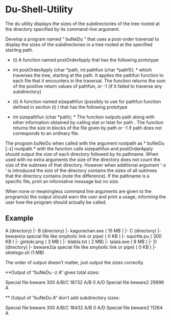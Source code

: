 # Du-Shell-Utility
The du utility displays the sizes of the subdirectories of the tree rooted at the directory specified by its command-line argument. 

Develop a program named “ buNeDu ” that uses a post-order traversal to display the sizes of the subdirectories in a tree rooted at the specified starting path.

- (i) A function named postOrderApply that has the following prototype
* int postOrderApply (char *path, int pathfun (char *path1)); *
which traverses the tree, starting at the path. It applies the pathfun function to each file that it encounters in the traversal. 
The function returns the sum of the positive return values of pathfun, or -1 (if it failed to traverse any subdirectory)
- (ii) A function named sizepathfun (possibly to use for pathfun function defined in section (i) ) that has the following prototype
* int sizepathfun (char *path); *
The function outputs path along with other information obtained by calling stat or lstat for path .
The function returns the size in blocks of the file given by path or -1 if path does not corresponds to an ordinary file. 


The program buNeDu when called with the argument rootpath as * buNeDu [-z] rootpath * with the function calls sizepathfun and postOrderApply should output the size of each directory followed by its pathname. When used with no extra arguments the size of the directory does not count the size of the subtrees of that directory. 
However when additional argument ‘-z ‘ is introduced the size of the directory contains the sizes of all subtrees that the directory contains (note the difference). 
If the pathname is a specific file, print an informative message but no size. 

When none or meaningless command line arguments are given to the program(s) the output should warn the user and print a usage, informing the user how the program should actually be called.

## Example

A (directory)
 |- B (directory)
   |- kagurachan.exe ( 15 MB )
   |- C (directory)
      |- beware(a special file like smybolic link or pipe) ( 0 KB )
      |- squirtle.pu ( 300 KB )
   |- gintoki.png ( 3 MB )
 |- blabla.txt ( 2 MB)
 |- lalala.exe ( 8 MB )
 |- D (directory)
 |- beware2(a special file like smybolic link or pipe) ( 0 KB )
 |- okletsgo.sh (1 MB)
 
 
The order of output doesn’t matter, just output the sizes correctly.

**Output of “buNeDu -z A” gives total sizes:

Special file  beware
300           A/B/C
18732         A/B
0             A/D
Special file  beware2
29996         A


** Output of “buNeDu A” don’t add subdirectory sizes:

Special file  beware
300           A/B/C
18432         A/B
0             A/D
Special file  beware2
11264         A
